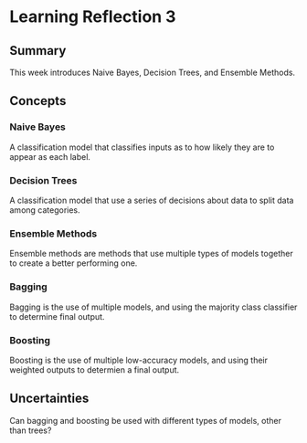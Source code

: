 # Learning Reflection 3
## Summary
This week introduces Naive Bayes, Decision Trees, and Ensemble Methods.

## Concepts
### Naive Bayes
A classification model that classifies inputs as to how likely they are to appear as each label.

### Decision Trees
A classification model that use a series of decisions about data to split data among categories.

### Ensemble Methods
Ensemble methods are methods that use multiple types of models together to create a better performing one.

### Bagging
Bagging is the use of multiple models, and using the majority class classifier to determine final output.

### Boosting
Boosting is the use of multiple low-accuracy models, and using their weighted outputs to determien a final output. 

## Uncertainties
Can bagging and boosting be used with different types of models, other than trees?